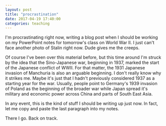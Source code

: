 ```yaml
---
layout: post
title: "procrastination"
date: 2017-04-19 17:40:00
categories: teaching
---
```

I'm procrastinating right now, writing a blog post when I should be working on my PowerPoint notes for tomorrow's class on World War II. I just can't face another photo of Stalin right now. Dude gives me the creeps.

Of course I've been over this material before, but this time around I'm struck by the idea that the Sino-Japanese war, beginning in 1937, marked the start of the Japanese conflict of WWII. For that matter, the 1931 Japanese invasion of Manchuria is also an arguable beginning. I don't really know why it strikes me. Maybe it's just that I hadn't previously considered 1937 as a starting year for the war. Usually, people point to Germany's 1939 invasion of Poland as the beginning of the broader war while Japan spread it's military and economic power across China and parts of South East Asia.

In any event, this is the kind of stuff I should be writing up just now. In fact, let me copy and paste the last paragraph into my notes.

There I go. Back on track.